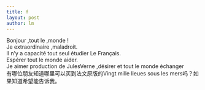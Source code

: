 ```yaml
---
title: f 
layout: post
author: lm
---
```

<p>Bonjour ,tout le ,monde !<br />
Je extraordinaire ,maladroit.<br />
Il n’y a capacité tout seul étudier Le Français.<br />
Espérer tout le monde aider.<br />
Je aimer production de JulesVerne ,désirer et tout le monde échanger<br />
有哪位朋友知道哪里可以买到法文原版的Vingt mille lieues sous les mers吗？如果知道希望能告诉我。</p>
